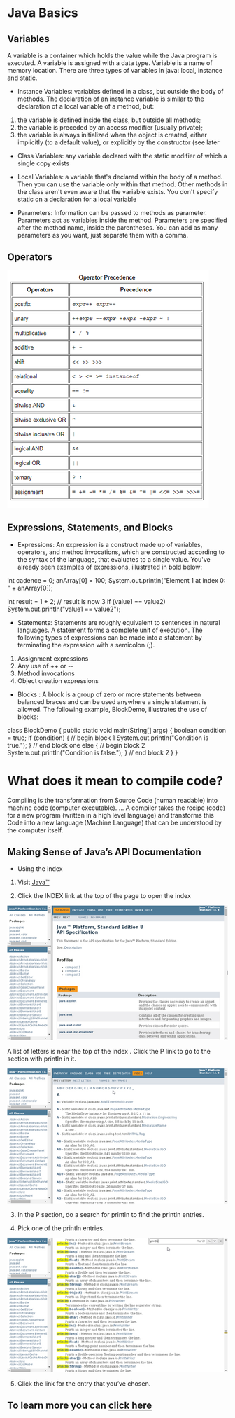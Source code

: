 # Java Basics

## Variables

A variable is a container which holds the value while the Java program is executed. A variable is assigned with a data type. Variable is a name of memory location. There are three types of variables in java: local, instance and static.

- Instance Variables: variables defined in a class, but outside the body of methods. The declaration of an instance variable is similar to the declaration of a local variable of a method, but:

1. the variable is defined inside the class, but outside all methods;
2. the variable is preceded by an access modifier (usually private);
3. the variable is always initialized when the object is created, either implicitly (to a default value), or explicitly by the constructor (see later

- Class Variables: any variable declared with the static modifier of which a single copy exists

- Local Variables: a variable that's declared within the body of a method. Then you can use the variable only within that method. Other methods in the class aren't even aware that the variable exists. You don't specify static on a declaration for a local variable

- Parameters: Information can be passed to methods as parameter. Parameters act as variables inside the method.
Parameters are specified after the method name, inside the parentheses. You can add as many parameters as you want, just separate them with a comma.

## Operators

![image](../img/operator.PNG)

## Expressions, Statements, and Blocks

- Expressions:
An expression is a construct made up of variables, operators, and method invocations, which are constructed according to the syntax of the language, that evaluates to a single value. You've already seen examples of expressions, illustrated in bold below:

int cadence = 0;
anArray[0] = 100;
System.out.println("Element 1 at index 0: " + anArray[0]);

int result = 1 + 2; // result is now 3
if (value1 == value2) 
 System.out.println("value1 == value2");

- Statements: 
Statements are roughly equivalent to sentences in natural languages. A statement forms a complete unit of execution. The following types of expressions can be made into a statement by terminating the expression with a semicolon (;).

1. Assignment expressions
2. Any use of ++ or --
3. Method invocations
4. Object creation expressions

- Blocks :
A block is a group of zero or more statements between balanced braces and can be used anywhere a single statement is allowed. The following example, BlockDemo, illustrates the use of blocks:

class BlockDemo {
     public static void main(String[] args) {
          boolean condition = true;
          if (condition) { // begin block 1
               System.out.println("Condition is true.");
          } // end block one
          else { // begin block 2
               System.out.println("Condition is false.");
          } // end block 2
     }
}

# What does it mean to compile code?

Compiling is the transformation from Source Code (human readable) into machine code (computer executable). ... A compiler takes the recipe (code) for a new program (written in a high level language) and transforms this Code into a new language (Machine Language) that can be understood by the computer itself.

## Making Sense of Java’s API Documentation

- Using the index
1. Visit [Java™](https://docs.oracle.com/javase/8/docs/api//)

2. Click the INDEX link at the top of the page to open the index 

![image](../img/j.jpg)

A list of letters is near the top of the index . Click the P link to go to the section with println in it.

![image](../img/j1.jpg)

3. In the P section, do a search for println to find the println entries.

4. Pick one of the println entries.

 ![image](../img/p1.jpg)

5. Click the link for the entry that you’ve chosen.


## To learn more you can [click here](https://www.dummies.com/programming/java/making-sense-of-javas-api-documentation/)

